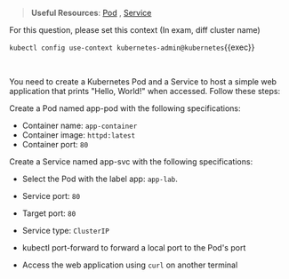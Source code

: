
> <strong>Useful Resources</strong>: [Pod](https://kubernetes.io/docs/concepts/workloads/pods/) , [Service](https://kubernetes.io/docs/concepts/services-networking/service/)

For this question, please set this context (In exam, diff cluster name)

`kubectl config use-context kubernetes-admin@kubernetes`{{exec}}

<br>

You need to create a Kubernetes Pod and a Service to host a simple web application that prints "Hello, World!" when accessed. Follow these steps:

Create a Pod named app-pod with the following specifications:
* Container name: `app-container`
* Container image: `httpd:latest`
* Container port: `80`

Create a Service named app-svc with the following specifications:
* Select the Pod with the label app: `app-lab`.
* Service port: `80`
* Target port: `80`
* Service type: `ClusterIP`

* kubectl port-forward to forward a local port to the Pod's port

* Access the web application using `curl` on another terminal
